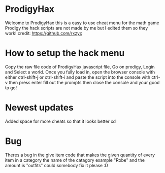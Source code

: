 # ProdigyHax
Welcome to ProdigyHax this is a easy to use cheat menu for the math game Prodigy 
the hack scripts are not made by me but I edited them so they work!
 credit: https://github.com/rxzyx

# How to setup the hack menu
Copy the raw file code of ProdigyHax javascript file, Go on prodigy, Login and Select a world. 
Once you fully load in, open the browser console with either ctrl-shift-j or ctrl-shift-i and paste the script into the console with ctrl-v then press enter fill out the prompts then close the console and your good to go!

# Newest updates
Added space for more cheats so that it looks better xd

# Bug
Theres a bug in  the give item code that makes the given quantity of every item in a category the name of the catagory example "Robe" and the amount is "outfits" could somebody fix it please :D
